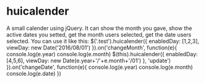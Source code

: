 # huicalender
A small calender using jQuery. It can show the month you gave, show the active dates you setted, get the month users selected, get the date users selected.
You can use it like this:
    $('.test').huicalender({
			enabledDay: [1,2,3],
			viewDay: new Date('2016/08/01')
		}).on('changeMonth', function(e){
			console.log(e.year)
			console.log(e.month)
			$(this).huicalender({
				enabledDay: [4,5,6],
				viewDay: new Date(e.year+'/'+e.month+'/01')
			}, 'update')
		}).on('changeDate', function(e){
			console.log(e.year)
			console.log(e.month)
			console.log(e.date)
		})
